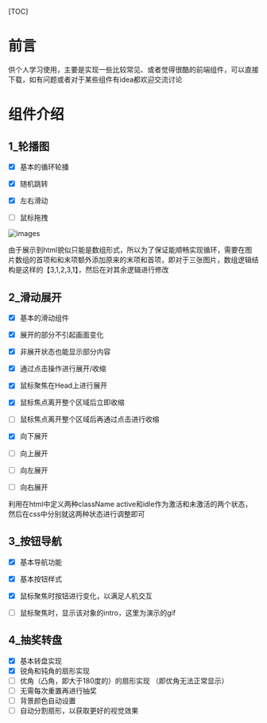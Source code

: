 [TOC]

#  前言

供个人学习使用，主要是实现一些比较常见、或者觉得很酷的前端组件，可以直接下载，如有问题或者对于某些组件有idea都欢迎交流讨论



#  组件介绍

##  1_轮播图

- [x] 基本的循环轮播

- [x] 随机跳转
- [x] 左右滑动
- [ ] 鼠标拖拽

![images](https://github.com/IndexHibiki/react-frontend-demo-study/blob/master/show/1_%E8%BD%AE%E6%92%AD%E5%9B%BE_show.gif?raw=true)

由于展示到html貌似只能是数组形式，所以为了保证能顺畅实现循环，需要在图片数组的首项和和末项额外添加原来的末项和首项，即对于三张图片，数组逻辑结构是这样的【3,1,2,3,1】，然后在对其余逻辑进行修改





##  2_滑动展开

- [x] 基本的滑动组件
- [x] 展开的部分不引起画面变化
- [x] 非展开状态也能显示部分内容
- [x] 通过点击操作进行展开/收缩
- [x] 鼠标聚焦在Head上进行展开
- [x] 鼠标焦点离开整个区域后立即收缩
- [ ] 鼠标焦点离开整个区域后再通过点击进行收缩
- [x] 向下展开
- [ ] 向上展开
- [ ] 向左展开
- [ ] 向右展开



利用在html中定义两种className  active和idle作为激活和未激活的两个状态，然后在css中分别就这两种状态进行调整即可





## 3_按钮导航

- [x] 基本导航功能
- [x] 基本按钮样式
- [x] 鼠标聚焦时按钮进行变化，以满足人机交互
- [ ] 鼠标聚焦时，显示该对象的intro，这里为演示的gif





##  4_抽奖转盘

- [x] 基本转盘实现
- [x] 锐角和钝角的扇形实现
- [ ] 优角（凸角，即大于180度的）的扇形实现     （即优角无法正常显示）
- [ ] 无需每次重置再进行抽奖
- [ ] 背景颜色自动设置
- [ ] 自动分割扇形，以获取更好的视觉效果
